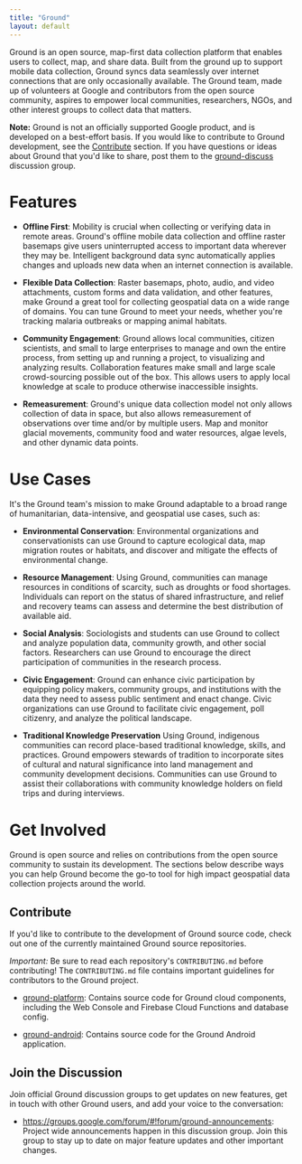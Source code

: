 ```yaml
---
title: "Ground"
layout: default
---
```


Ground is an open source, map-first data collection platform that enables users
to collect, map, and share data. Built from the ground up to support mobile data
collection, Ground syncs data seamlessly over internet connections that are only
occasionally available. The Ground team, made up of volunteers at Google and
contributors from the open source community, aspires to empower local
communities, researchers, NGOs, and other interest groups to collect data that
matters.

**Note:** Ground is not an officially supported Google product, and is developed
on a best-effort basis. If you would like to contribute to Ground development,
see the [Contribute](#contribute) section. If you have questions or ideas about
Ground that you'd like to share, post them to the
[ground-discuss](https://groups.google.com/forum/#!forum/ground-discuss)
discussion group.

<!--Partner Reel-->

# Features

*   **Offline First**: Mobility is crucial when collecting or verifying data in
    remote areas. Ground's offline mobile data collection and offline raster
    basemaps give users uninterrupted access to important data wherever they may
    be. Intelligent background data sync automatically applies changes and
    uploads new data when an internet connection is available.

*   **Flexible Data Collection**: Raster basemaps, photo, audio, and video
    attachments, custom forms and data validation, and other features, make
    Ground a great tool for collecting geospatial data on a wide range of
    domains. You can tune Ground to meet your needs, whether you're tracking
    malaria outbreaks or mapping animal habitats.

*   **Community Engagement**: Ground allows local communities, citizen
    scientists, and small to large enterprises to manage and own the entire
    process, from setting up and running a project, to visualizing and analyzing
    results. Collaboration features make small and large scale crowd-sourcing
    possible out of the box. This allows users to apply local knowledge at scale
    to produce otherwise inaccessible insights.

*   **Remeasurement**: Ground's unique data collection model not only allows
    collection of data in space, but also allows remeasurement of observations
    over time and/or by multiple users. Map and monitor glacial movements,
    community food and water resources, algae levels, and other dynamic data
    points.

# Use Cases

It's the Ground team's mission to make Ground adaptable to a broad range of
humanitarian, data-intensive, and geospatial use cases, such as:

*   **Environmental Conservation**: Environmental organizations and
    conservationists can use Ground to capture ecological data, map migration
    routes or habitats, and discover and mitigate the effects of environmental
    change.

*   **Resource Management**: Using Ground, communities can manage resources in
    conditions of scarcity, such as droughts or food shortages. Individuals can
    report on the status of shared infrastructure, and relief and recovery teams
    can assess and determine the best distribution of available aid.

*   **Social Analysis**: Sociologists and students can use Ground to collect and
    analyze population data, community growth, and other social factors.
    Researchers can use Ground to encourage the direct participation of
    communities in the research process.

*   **Civic Engagement**: Ground can enhance civic participation by equipping
    policy makers, community groups, and institutions with the data they need to
    assess public sentiment and enact change. Civic organizations can use Ground
    to facilitate civic engagement, poll citizenry, and analyze the political
    landscape.

*   **Traditional Knowledge Preservation** Using Ground, indigenous communities
    can record place-based traditional knowledge, skills, and practices. Ground
    empowers stewards of tradition to incorporate sites of cultural and natural
    significance into land management and community development decisions.
    Communities can use Ground to assist their collaborations with community
    knowledge holders on field trips and during interviews.

# Get Involved

Ground is open source and relies on contributions from the open source community
to sustain its development. The sections below describe ways you can help Ground
become the go-to tool for high impact geospatial data collection projects around
the world.

## Contribute

If you'd like to contribute to the development of Ground source code, check out
one of the currently maintained Ground source repositories.  

*Important:* Be sure to read each repository's `CONTRIBUTING.md` before
contributing! The `CONTRIBUTING.md` file contains important guidelines for
contributors to the Ground project.

*   [ground-platform](https://github.com/google/ground-platform): Contains
    source code for Ground cloud components, including the Web Console and
    Firebase Cloud Functions and database config.

*   [ground-android](https://github.com/google/ground-android): Contains source
    code for the Ground Android application.

## Join the Discussion

Join official Ground discussion groups to get updates on new features, get in
touch with other Ground users, and add your voice to the conversation:

*   <https://groups.google.com/forum/#!forum/ground-announcements>: Project wide
    announcements happen in this discussion group. Join this group to stay up to
    date on major feature updates and other important changes.
